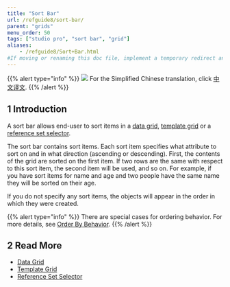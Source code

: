```yaml
---
title: "Sort Bar"
url: /refguide8/sort-bar/
parent: "grids"
menu_order: 50
tags: ["studio pro", "sort bar", "grid"]
aliases:
    - /refguide8/Sort+Bar.html
#If moving or renaming this doc file, implement a temporary redirect and let the respective team know they should update the URL in the product. See Mapping to Products for more details.
---
```


{{% alert type="info" %}}
<img src="attachments/chinese-translation/china.png" style="display: inline-block; margin: 0" /> For the Simplified Chinese translation, click [中文译文](https://cdn.mendix.tencent-cloud.com/documentation/refguide8/sort-bar.pdf).
{{% /alert %}}

## 1 Introduction

A sort bar allows end-user to sort items in a [data grid](/refguide/data-grid/), [template grid](/refguide/template-grid/) or a [reference set selector](/refguide/reference-set-selector/). 

The sort bar contains sort items. Each sort item specifies what attribute to sort on and in what direction (ascending or descending). First, the contents of the grid are sorted on the first item. If two rows are the same with respect to this sort item, the second item will be used, and so on. For example, if you have sort items for name and age and two people have the same name they will be sorted on their age.

If you do not specify any sort items, the objects will appear in the order in which they were created.

{{% alert type="info" %}}
There are special cases for ordering behavior. For more details, see [Order By Behavior](/refguide/ordering-behavior/).
{{% /alert %}}

## 2 Read More

* [Data Grid](/refguide/data-grid/)
* [Template Grid](/refguide/template-grid/)
* [Reference Set Selector](/refguide/reference-set-selector/)
